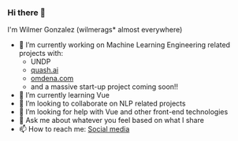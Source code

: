 ### Hi there 👋

I'm Wilmer Gonzalez (wilmerags* almost everywhere)

- 🔭 I’m currently working on Machine Learning Engineering related projects with:
    - UNDP
    - [quash.ai](https://quash.ai)
    - [omdena.com](https://omdena.com)
    - and a massive start-up project coming soon!!
- 🌱 I’m currently learning Vue
- 👯 I’m looking to collaborate on NLP related projects
- 🤔 I’m looking for help with Vue and other front-end technologies
- 💬 Ask me about whatever you feel based on what I share
- 📫 How to reach me: [Social media](https://linktr.ee/wilmerags)
